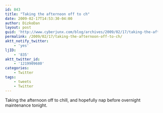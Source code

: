 ```yaml
---
id: 843
title: "Taking the afternoon off to ch"
date: 2009-02-17T14:53:30-04:00
author: DizkoDan
layout: post
guid: 'http://www.cyberjunx.com/blog/archives/2009/02/17/taking-the-afternoon-off-to-ch/'
permalink: /2009/02/17/taking-the-afternoon-off-to-ch/
aktt_notify_twitter:
    - 'yes'
ljID:
    - '835'
aktt_twitter_id:
    - '1219909680'
categories:
    - Twitter
tags:
    - tweets
    - Twitter
---
```


Taking the afternoon off to chill, and hopefully nap before overnight maintenance tonight.